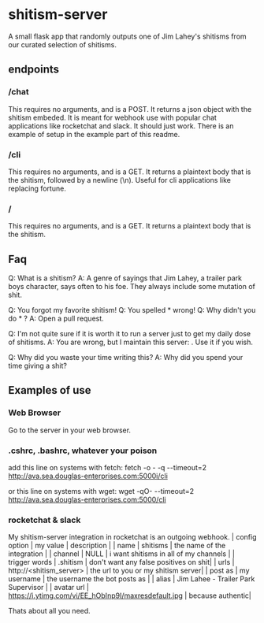 # shitism-server
A small flask app that randomly outputs one of Jim Lahey's shitisms from our curated selection of shitisms.

## endpoints

### /chat
This requires no arguments, and is a POST. It returns a json object with the shitism embeded. It is meant for webhook use with popular chat applications like rocketchat and slack. It should just work. There is an example of setup in the example part of this readme.

### /cli
This requires no arguments, and is a GET. It returns a plaintext body that is the shitism, followed by a newline (\n). Useful for cli applications like replacing fortune.

### /
This requires no arguments, and is a GET. It returns a plaintext body that is the shitism.

## Faq
Q: What is a shitism?
A: A genre of sayings that Jim Lahey, a trailer park boys character, says often to his foe. They always include some mutation of shit.

Q: You forgot my favorite shitism!
Q: You spelled * wrong!
Q: Why didn't you do * ?
A: Open a pull request.

Q: I'm not quite sure if it is worth it to run a server just to get my daily dose of shitisms.
A: You are wrong, but I maintain this server:  . Use it if you wish.

Q: Why did you waste your time writing this?
A: Why did you spend your time giving a shit? 

## Examples of use

### Web Browser
Go to the server in your web browser.

### .cshrc, .bashrc, whatever your poison
add this line on systems with fetch:
fetch -o - -q --timeout=2 http://ava.sea.douglas-enterprises.com:5000i/cli

or this line on systems with wget:
wget -qO- --timeout=2 http://ava.sea.douglas-enterprises.com:5000/cli

### rocketchat & slack
My shitism-server integration in rocketchat is an outgoing webhook.
| config option | my value | description |
| name		| shitisms | the name of the integration |
| channel 	| NULL	   | i want shitisms in all of my channels |
| trigger words | .shitism | don't want any false positives on shit|
| urls		| http://<shitism_server> | the url to you or my shitism server|
| post as	| my username | the username the bot posts as |
| alias		| Jim Lahee - Trailer Park Supervisor |
| avatar url 	| https://i.ytimg.com/vi/EE_hObInp9I/maxresdefault.jpg | because authentic|

Thats about all you need. 
